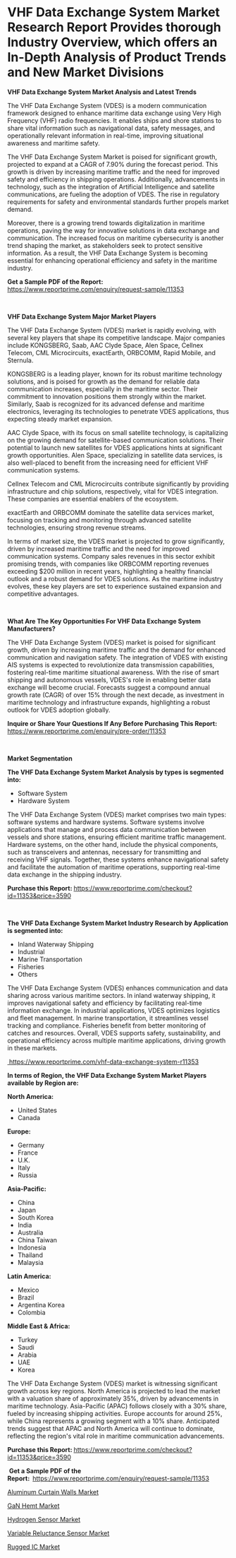 <p><h1>VHF Data Exchange System Market Research Report Provides thorough Industry Overview, which offers an In-Depth Analysis of Product Trends and New Market Divisions</h1></p><p><strong>VHF Data Exchange System Market Analysis and Latest Trends</strong></p>
<p><p>The VHF Data Exchange System (VDES) is a modern communication framework designed to enhance maritime data exchange using Very High Frequency (VHF) radio frequencies. It enables ships and shore stations to share vital information such as navigational data, safety messages, and operationally relevant information in real-time, improving situational awareness and maritime safety.</p><p>The VHF Data Exchange System Market is poised for significant growth, projected to expand at a CAGR of 7.90% during the forecast period. This growth is driven by increasing maritime traffic and the need for improved safety and efficiency in shipping operations. Additionally, advancements in technology, such as the integration of Artificial Intelligence and satellite communications, are fueling the adoption of VDES. The rise in regulatory requirements for safety and environmental standards further propels market demand.</p><p>Moreover, there is a growing trend towards digitalization in maritime operations, paving the way for innovative solutions in data exchange and communication. The increased focus on maritime cybersecurity is another trend shaping the market, as stakeholders seek to protect sensitive information. As a result, the VHF Data Exchange System is becoming essential for enhancing operational efficiency and safety in the maritime industry.</p></p>
<p><strong>Get a Sample PDF of the Report:&nbsp;</strong> <a href="https://www.reportprime.com/enquiry/request-sample/11353?utm_campaign=2113&utm_medium=2&utm_source=Github&utm_content=ia&utm_term=20032025&utm_id=vhf-data-exchange-system">https://www.reportprime.com/enquiry/request-sample/11353</a></p>
<p>&nbsp;</p>
<p><strong>VHF Data Exchange System Major Market Players</strong></p>
<p><p>The VHF Data Exchange System (VDES) market is rapidly evolving, with several key players that shape its competitive landscape. Major companies include KONGSBERG, Saab, AAC Clyde Space, Alen Space, Cellnex Telecom, CML Microcircuits, exactEarth, ORBCOMM, Rapid Mobile, and Sternula.</p><p>KONGSBERG is a leading player, known for its robust maritime technology solutions, and is poised for growth as the demand for reliable data communication increases, especially in the maritime sector. Their commitment to innovation positions them strongly within the market. Similarly, Saab is recognized for its advanced defense and maritime electronics, leveraging its technologies to penetrate VDES applications, thus expecting steady market expansion.</p><p>AAC Clyde Space, with its focus on small satellite technology, is capitalizing on the growing demand for satellite-based communication solutions. Their potential to launch new satellites for VDES applications hints at significant growth opportunities. Alen Space, specializing in satellite data services, is also well-placed to benefit from the increasing need for efficient VHF communication systems.</p><p>Cellnex Telecom and CML Microcircuits contribute significantly by providing infrastructure and chip solutions, respectively, vital for VDES integration. These companies are essential enablers of the ecosystem.</p><p>exactEarth and ORBCOMM dominate the satellite data services market, focusing on tracking and monitoring through advanced satellite technologies, ensuring strong revenue streams.</p><p>In terms of market size, the VDES market is projected to grow significantly, driven by increased maritime traffic and the need for improved communication systems. Company sales revenues in this sector exhibit promising trends, with companies like ORBCOMM reporting revenues exceeding $200 million in recent years, highlighting a healthy financial outlook and a robust demand for VDES solutions. As the maritime industry evolves, these key players are set to experience sustained expansion and competitive advantages.</p></p>
<p>&nbsp;</p>
<p><strong>What Are The Key Opportunities For VHF Data Exchange System Manufacturers?</strong></p>
<p><p>The VHF Data Exchange System (VDES) market is poised for significant growth, driven by increasing maritime traffic and the demand for enhanced communication and navigation safety. The integration of VDES with existing AIS systems is expected to revolutionize data transmission capabilities, fostering real-time maritime situational awareness. With the rise of smart shipping and autonomous vessels, VDES's role in enabling better data exchange will become crucial. Forecasts suggest a compound annual growth rate (CAGR) of over 15% through the next decade, as investment in maritime technology and infrastructure expands, highlighting a robust outlook for VDES adoption globally.</p></p>
<p><strong>Inquire or Share Your Questions If Any Before Purchasing This Report:</strong> <a href="https://www.reportprime.com/enquiry/pre-order/11353?utm_campaign=2113&utm_medium=2&utm_source=Github&utm_content=ia&utm_term=20032025&utm_id=vhf-data-exchange-system">https://www.reportprime.com/enquiry/pre-order/11353</a></p>
<p>&nbsp;</p>
<p><strong>Market Segmentation</strong></p>
<p><strong>The VHF Data Exchange System Market Analysis by types is segmented into:</strong></p>
<p><ul><li>Software System</li><li>Hardware System</li></ul></p>
<p><p>The VHF Data Exchange System (VDES) market comprises two main types: software systems and hardware systems. Software systems involve applications that manage and process data communication between vessels and shore stations, ensuring efficient maritime traffic management. Hardware systems, on the other hand, include the physical components, such as transceivers and antennas, necessary for transmitting and receiving VHF signals. Together, these systems enhance navigational safety and facilitate the automation of maritime operations, supporting real-time data exchange in the shipping industry.</p></p>
<p><strong>Purchase this Report:&nbsp;</strong><a href="https://www.reportprime.com/checkout?id=11353&price=3590&utm_campaign=2113&utm_medium=2&utm_source=Github&utm_content=ia&utm_term=20032025&utm_id=vhf-data-exchange-system">https://www.reportprime.com/checkout?id=11353&price=3590</a></p>
<p>&nbsp;</p>
<p><strong>The VHF Data Exchange System Market Industry Research by Application is segmented into:</strong></p>
<p><ul><li>Inland Waterway Shipping</li><li>Industrial</li><li>Marine Transportation</li><li>Fisheries</li><li>Others</li></ul></p>
<p><p>The VHF Data Exchange System (VDES) enhances communication and data sharing across various maritime sectors. In inland waterway shipping, it improves navigational safety and efficiency by facilitating real-time information exchange. In industrial applications, VDES optimizes logistics and fleet management. In marine transportation, it streamlines vessel tracking and compliance. Fisheries benefit from better monitoring of catches and resources. Overall, VDES supports safety, sustainability, and operational efficiency across multiple maritime applications, driving growth in these markets.</p></p>
<p><a href="https://www.reportprime.com/vhf-data-exchange-system-r11353?utm_campaign=2113&utm_medium=2&utm_source=Github&utm_content=ia&utm_term=20032025&utm_id=vhf-data-exchange-system">&nbsp;https://www.reportprime.com/vhf-data-exchange-system-r11353</a></p>
<p><strong>In terms of Region, the VHF Data Exchange System Market Players available by Region are:</strong></p>
<p>
    <p> <strong> North America: </strong>
        <ul>
            <li>United States</li>
            <li>Canada</li>
        </ul>
        </p> 
    <p> <strong> Europe: </strong>
        <ul>
            <li>Germany</li>
            <li>France</li>
            <li>U.K.</li>
            <li>Italy</li>
            <li>Russia</li>
        </ul>
        </p> 
    <p> <strong> Asia-Pacific: </strong>
        <ul>
            <li>China</li>
            <li>Japan</li>
            <li>South Korea</li>
            <li>India</li>
            <li>Australia</li>
            <li>China Taiwan</li>
            <li>Indonesia</li>
            <li>Thailand</li>
            <li>Malaysia</li>
        </ul>
        </p> 
    <p> <strong> Latin America: </strong>
        <ul>
            <li>Mexico</li>
            <li>Brazil</li>
            <li>Argentina Korea</li>
            <li>Colombia</li>
        </ul>
        </p> 
    <p> <strong> Middle East & Africa: </strong>
        <ul>
            <li>Turkey</li>
            <li>Saudi</li>
            <li>Arabia</li>
            <li>UAE</li>
            <li>Korea</li>
        </ul>
    </p>
    </p>
<p><p>The VHF Data Exchange System (VDES) market is witnessing significant growth across key regions. North America is projected to lead the market with a valuation share of approximately 35%, driven by advancements in maritime technology. Asia-Pacific (APAC) follows closely with a 30% share, fueled by increasing shipping activities. Europe accounts for around 25%, while China represents a growing segment with a 10% share. Anticipated trends suggest that APAC and North America will continue to dominate, reflecting the region's vital role in maritime communication advancements.</p></p>
<p><strong>Purchase this Report: </strong><a href="https://www.reportprime.com/checkout?id=11353&price=3590&utm_campaign=2113&utm_medium=2&utm_source=Github&utm_content=ia&utm_term=20032025&utm_id=vhf-data-exchange-system">https://www.reportprime.com/checkout?id=11353&price=3590</a></p>
<p>&nbsp;<strong>Get a Sample PDF of the Report:&nbsp;&nbsp;</strong><a href="https://www.reportprime.com/enquiry/request-sample/11353?utm_campaign=2113&utm_medium=2&utm_source=Github&utm_content=ia&utm_term=20032025&utm_id=vhf-data-exchange-system">https://www.reportprime.com/enquiry/request-sample/11353</a></p>
<p><strong></strong></p>
<p><p><a href="https://github.com/oslieselotte2192/Market-Research-Report-List-1/blob/main/aluminum-curtain-walls-market.md?utm_campaign=2113&utm_medium=2&utm_source=Github&utm_content=ia&utm_term=20032025&utm_id=vhf-data-exchange-system">Aluminum Curtain Walls Market</a></p><p><a href="https://github.com/tona7vba/Market-Research-Report-List-1/blob/main/gan-hemt-market.md?utm_campaign=2113&utm_medium=2&utm_source=Github&utm_content=ia&utm_term=20032025&utm_id=vhf-data-exchange-system">GaN Hemt Market</a></p><p><a href="https://github.com/tambraunrue691969/Market-Research-Report-List-1/blob/main/hydrogen-sensor-market.md?utm_campaign=2113&utm_medium=2&utm_source=Github&utm_content=ia&utm_term=20032025&utm_id=vhf-data-exchange-system">Hydrogen Sensor Market</a></p><p><a href="https://github.com/krookplier6h/Market-Research-Report-List-1/blob/main/variable-reluctance-sensor-market.md?utm_campaign=2113&utm_medium=2&utm_source=Github&utm_content=ia&utm_term=20032025&utm_id=vhf-data-exchange-system">Variable Reluctance Sensor Market</a></p><p><a href="https://github.com/dringals/Market-Research-Report-List-6/blob/main/rugged-ic-market.md?utm_campaign=2113&utm_medium=2&utm_source=Github&utm_content=ia&utm_term=20032025&utm_id=vhf-data-exchange-system">Rugged IC Market</a></p></p>